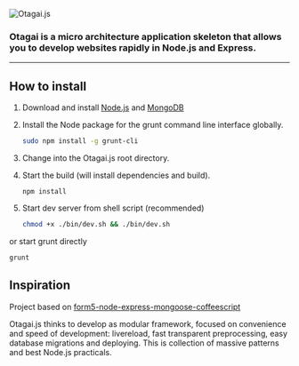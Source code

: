 ![Otagai.js](https://dl.dropboxusercontent.com/u/931817/POST/otagai.png)
### Otagai is a micro architecture application skeleton that allows you to develop websites rapidly in Node.js and Express.

----
## How to install

1. Download and install [Node.js](http://nodejs.org/) and [MongoDB](http://www.mongodb.org/)
2. Install the Node package for the grunt command line interface globally.

   ```sh
   sudo npm install -g grunt-cli
   ```

4. Change into the Otagai.js root directory.
5. Start the build (will install dependencies and build).

   ```
   npm install
   ```
   
6. Start dev server from shell script (recommended)
   ```sh
   chmod +x ./bin/dev.sh && ./bin/dev.sh
   ```
  or start grunt directly
   ```sh
   grunt
   ```


## Inspiration
Project based on [form5-node-express-mongoose-coffeescript](https://github.com/olafurnielsen/form5-node-express-mongoose-coffeescript)

Otagai.js thinks to develop as modular framework, focused on convenience and speed of development: livereload, fast transparent preprocessing, easy database migrations and deploying. This is collection of massive patterns and best Node.js practicals.
